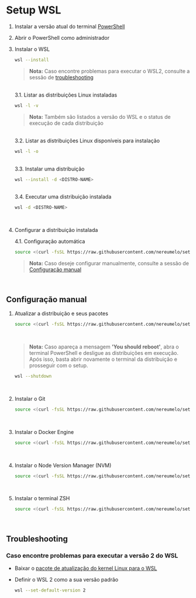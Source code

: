 # Setup WSL

1. Instalar a versão atual do terminal [PowerShell](https://github.com/PowerShell/PowerShell/#get-powershell)
2. Abrir o PowerShell como administrador

3. Instalar o WSL

   ```bash
   wsl --install
   ```

   > **Nota:** Caso encontre problemas para executar o WSL2, consulte a sessão de [troubleshooting](https://github.com/nereumelo/setup-wsl#troubleshooting)

   <br>
   3.1. Listar as distribuições Linux instaladas

   ```bash
   wsl -l -v
   ```

   > **Nota:** Também são listados a versão do WSL e o status de execução de cada distribuição

   <br>
   3.2. Listar as distribuições Linux disponíveis para instalação

   ```bash
   wsl -l -o
   ```

   <br>
   3.3. Instalar uma distribuição

   ```bash
   wsl --install -d <DISTRO-NAME>
   ```

   <br>
   3.4. Executar uma distribuição instalada

   ```bash
   wsl -d <DISTRO-NAME>
   ```

   <br>

4. Configurar a distribuição instalada

   4.1. Configuração automática

   ```bash
   source <(curl -fsSL https://raw.githubusercontent.com/nereumelo/setup-wsl/main/scripts/install.sh)
   ```

   > **Nota:** Caso deseje configurar manualmente, consulte a sessão de [Configuração manual](https://github.com/nereumelo/setup-wsl#configura%C3%A7%C3%A3o-manual)

   <br>

## Configuração manual

1. Atualizar a distribuição e seus pacotes

   ```bash
   source <(curl -fsSL https://raw.githubusercontent.com/nereumelo/setup-wsl/main/scripts/setup.sh)
   ```

   <br>

   > **Nota:** Caso apareça a mensagem **'You should reboot'**, abra o terminal PowerShell e desligue as distribuições em execução. Após isso, basta abrir novamente o terminal da distribuição e prosseguir com o setup.

   ```bash
   wsl --shutdown
   ```

   <br>

2. Instalar o Git

   ```bash
   source <(curl -fsSL https://raw.githubusercontent.com/nereumelo/setup-wsl/main/scripts/bash/install-git.sh)
   ```

   <br>

3. Instalar o Docker Engine

   ```bash
   source <(curl -fsSL https://raw.githubusercontent.com/nereumelo/setup-wsl/main/scripts/bash/install-docker.sh)
   ```

   <br>

4. Instalar o Node Version Manager (NVM)

   ```bash
   source <(curl -fsSL https://raw.githubusercontent.com/nereumelo/setup-wsl/main/scripts/bash/install-nvm.sh)
   ```

   <br>

5. Instalar o terminal ZSH

   ```bash
   source <(curl -fsSL https://raw.githubusercontent.com/nereumelo/setup-wsl/main/scripts/zsh/install-zsh.sh)
   ```

   <br>

## Troubleshooting

### Caso encontre problemas para executar a versão 2 do WSL

- Baixar o [pacote de atualização do kernel Linux para o WSL](https://docs.microsoft.com/pt-br/windows/wsl/install-manual#step-4---download-the-linux-kernel-update-package)

- Definir o WSL 2 como a sua versão padrão
  ```bash
  wsl --set-default-version 2
  ```
